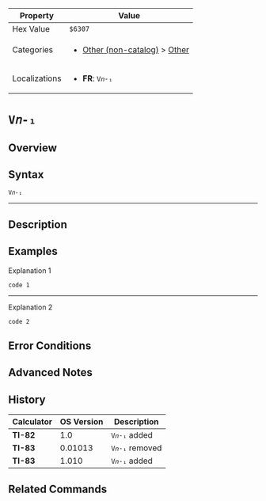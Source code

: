 | Property      | Value |
|---------------|-------|
| Hex Value     | `$6307`|
| Categories    | <ul><li>[Other (non-catalog)](<../categories/Other (non-catalog).md>) > [Other](<../categories/Other (non-catalog).md#Other>)</li></ul> |
| Localizations | <ul><li><b>FR</b>: `V𝑛-₁`</li></ul> |

# `V𝑛-₁`

## Overview




## Syntax
`V𝑛-₁`

<hr>

## Description


## Examples

Explanation 1
```ti-basic
code 1
```
---
Explanation 2
```ti-basic
code 2
```

## Error Conditions


## Advanced Notes


## History
| Calculator | OS Version | Description |
|------------|------------|-------------|
| <b>TI-82</b> | 1.0 | `V𝑛-₁` added |
| <b>TI-83</b> | 0.01013 | `V𝑛-₁` removed |
| <b>TI-83</b> | 1.010 | `V𝑛-₁` added |

## Related Commands

